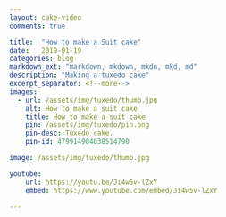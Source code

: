 ```yaml
---
layout: cake-video
comments: true

title:  "How to make a Suit cake"
date:   2019-01-19
categories: blog
markdown_ext: "markdown, mkdown, mkdn, mkd, md"
description: "Making a tuxedo cake"
excerpt_separator: <!--more-->
images: 
  - url: /assets/img/tuxedo/thumb.jpg
    alt: How to make a suit cake
    title: How to make a suit cake
    pin: /assets/img/tuxedo/pin.png
    pin-desc: Tuxedo cake.
    pin-id: 479914904038514790

image: /assets/img/tuxedo/thumb.jpg

youtube:
    url: https://youtu.be/Ji4w5v-lZxY
    embed: https://www.youtube.com/embed/Ji4w5v-lZxY
 
---
```



